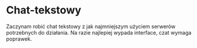# Chat-tekstowy
Zaczynam robić chat tekstowy z jak najmniejszym użyciem serwerów potrzebnych do działania. Na razie najlepiej wypada interface, czat wymaga poprawek. 
